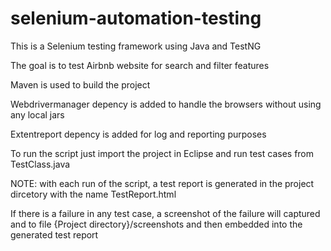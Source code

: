 # selenium-automation-testing

This is a Selenium testing framework using Java and TestNG

The goal is to test Airbnb website for search and filter features

Maven is used to build the project

Webdrivermanager depency is added to handle the browsers without using any local jars

Extentreport depency is added for log and reporting purposes 

To run the script just import the project in Eclipse and run test cases from TestClass.java

NOTE: with each run of the script, a test report is generated in the project dircetory with the name TestReport.html

If there is a failure in any test case, a screenshot of the failure will captured and to file {Project directory}/screenshots and then embedded into the generated test report
